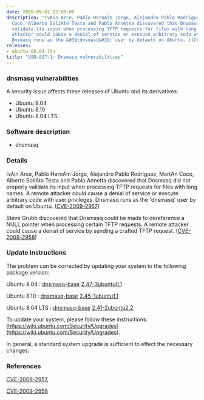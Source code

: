 ```yaml
---
date: 2009-09-01 12:00:00
description: "IvAin Arce, Pablo HernAin Jorge, Alejandro Pablo Rodriguez, MartA\xADn
  Coco, Alberto SoliAto Testa and Pablo Annetta discovered that Dnsmasq did not properly
  validate its input when processing TFTP requests for files with long names. A remote
  attacker could cause a denial of service or execute arbitrary code with user privileges.
  Dnsmasq runs as the &#39;dnsmasq&#39; user by default on Ubuntu. ([CVE-2009-2957](http://people.ubuntu.com/~ubuntu-security/cve/CVE-2009-2957))"
releases:
- ubuntu-08.04-lts
title: "USN-827-1: Dnsmasq vulnerabilities"
---
```


### dnsmasq vulnerabilities

A security issue affects these releases of Ubuntu and its derivatives:

* Ubuntu 9.04
* Ubuntu 8.10
* Ubuntu 8.04 LTS

### Software description

* dnsmasq 

### Details

IvAin Arce, Pablo HernAin Jorge, Alejandro Pablo Rodriguez, MartA­n Coco, Alberto SoliAto Testa and Pablo Annetta discovered that Dnsmasq did not properly validate its input when processing TFTP requests for files with long names. A remote attacker could cause a denial of service or execute arbitrary code with user privileges. Dnsmasq runs as the &#39;dnsmasq&#39; user by default on Ubuntu. ([CVE-2009-2957](http://people.ubuntu.com/~ubuntu-security/cve/CVE-2009-2957))

Steve Grubb discovered that Dnsmasq could be made to dereference a NULL pointer when processing certain TFTP requests. A remote attacker could cause a denial of service by sending a crafted TFTP request. ([CVE-2009-2958](http://people.ubuntu.com/~ubuntu-security/cve/CVE-2009-2958)) 

### Update instructions

The problem can be corrected by updating your system to the following package version:

Ubuntu 9.04
 : [dnsmasq-base](https://launchpad.net/ubuntu/+source/dnsmasq) <span> [2.47-3ubuntu0.1](https://launchpad.net/ubuntu/+source/dnsmasq/2.47-3ubuntu0.1) </span> 

Ubuntu 8.10
 : [dnsmasq-base](https://launchpad.net/ubuntu/+source/dnsmasq) <span> [2.45-1ubuntu1.1](https://launchpad.net/ubuntu/+source/dnsmasq/2.45-1ubuntu1.1) </span> 

Ubuntu 8.04 LTS
 : [dnsmasq-base](https://launchpad.net/ubuntu/+source/dnsmasq) <span> [2.41-2ubuntu2.2](https://launchpad.net/ubuntu/+source/dnsmasq/2.41-2ubuntu2.2) </span> 

To update your system, please follow these instructions: [https://wiki.ubuntu.com/Security/Upgrades](https://wiki.ubuntu.com/Security/Upgrades).

In general, a standard system upgrade is sufficient to effect the necessary changes. 

### References

 [CVE-2009-2957](http://people.ubuntu.com/~ubuntu-security/cve/CVE-2009-2957), 

 [CVE-2009-2958](http://people.ubuntu.com/~ubuntu-security/cve/CVE-2009-2958)
